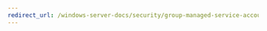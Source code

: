 ```yaml
---
redirect_url: /windows-server-docs/security/group-managed-service-accounts/security-options/domain-member-maximum-machine-account-password-age.md
---
```

